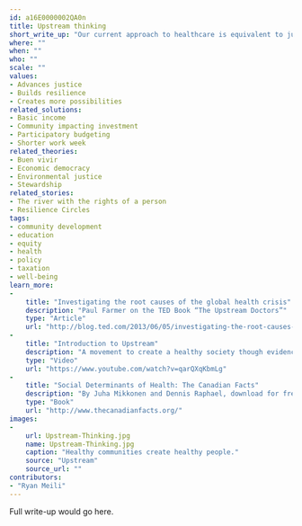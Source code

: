 ```yaml
---
id: a16E0000002QA0n
title: Upstream thinking
short_write_up: "Our current approach to healthcare is equivalent to jumping into a river to pull out drowning children, when instead we should head upstream to figure out why these children are falling in the river in the first place. The lesson is clear: to improve our health and wellbeing, we need to move beyond reactive healthcare and focus on the “upstream” factors — or social determinants — that most impact our health: income and its distribution, education, housing, nutrition, employment and the wider environment. Upstream thinking means taking wise collective action to ensure better outcomes rather than simply responding to, and being overwhelmed by, crises we could have foreseen."
where: ""
when: ""
who: ""
scale: ""
values:
- Advances justice
- Builds resilience
- Creates more possibilities
related_solutions:
- Basic income
- Community impacting investment
- Participatory budgeting
- Shorter work week
related_theories:
- Buen vivir
- Economic democracy
- Environmental justice
- Stewardship
related_stories:
- The river with the rights of a person
- Resilience Circles
tags:
- community development
- education
- equity
- health
- policy
- taxation
- well-being
learn_more:
-
    title: "Investigating the root causes of the global health crisis"
    description: "Paul Farmer on the TED Book “The Upstream Doctors”"
    type: "Article"
    url: "http://blog.ted.com/2013/06/05/investigating-the-root-causes-of-the-global-health-crisis-paul-farmer-on-the-upstream-doctors/"
-
    title: "Introduction to Upstream"
    description: "A movement to create a healthy society though evidence-based ideas"
    type: "Video"
    url: "https://www.youtube.com/watch?v=qarQXqKbmLg"
-
    title: "Social Determinants of Health: The Canadian Facts"
    description: "By Juha Mikkonen and Dennis Raphael, download for free"
    type: "Book"
    url: "http://www.thecanadianfacts.org/"
images:
-
    url: Upstream-Thinking.jpg
    name: Upstream-Thinking.jpg
    caption: "Healthy communities create healthy people."
    source: "Upstream"
    source_url: ""
contributors:
- "Ryan Meili"
---
```

Full write-up would go here.
